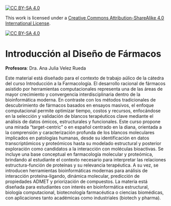 
[![CC BY-SA 4.0][cc-by-sa-shield]][cc-by-sa]

This work is licensed under a
[Creative Commons Attribution-ShareAlike 4.0 International License][cc-by-sa].

[![CC BY-SA 4.0][cc-by-sa-image]][cc-by-sa]

[cc-by-sa]: http://creativecommons.org/licenses/by-sa/4.0/
[cc-by-sa-image]: https://licensebuttons.net/l/by-sa/4.0/88x31.png
[cc-by-sa-shield]: https://img.shields.io/badge/License-CC%20BY--SA%204.0-lightgrey.svg

# Introducción al Diseño de Fármacos
**Profesora**: Dra. Ana Julia Velez Rueda

Este material está diseñado para el contexto de trabajo aúlico de la cátedra del curso Introducción a la Farmacología. El desarrollo racional de fármacos asistido por herramientas computacionales representa una de las áreas de mayor crecimiento y convergencia interdisciplinaria dentro de la bioinformática moderna. En contraste con los métodos tradicionales de descubrimiento de fármacos basados en ensayos masivos, el enfoque computacional permite optimizar tiempo, costos y recursos, enfocándose en la selección y validación de blancos terapéuticos clave mediante el análisis de datos ómicos, estructurales y funcionales.
Este curso propone una mirada “target-centric” o en español centrado en la diana, orientada a la comprensión y caracterización profunda de los blancos moleculares implicados en patologías humanas, desde su identificación en datos transcriptómicos y proteómicos hasta su modelado estructural y posterior exploración como candidatos a la interacción con moléculas bioactivas.
Se incluye una base conceptual en farmacología molecular y proteómica, brindando al estudiante el contexto necesario para interpretar las relaciones estructura-función de proteínas y su relevancia terapéutica. A su vez, se introducen herramientas bioinformáticas modernas para análisis de interacción proteína-ligando, dinámica molecular, predicción de propiedades ADMET y priorización de compuestos.
La materia está diseñada para estudiantes con interés en bioinformática estructural, biología computacional, biotecnología farmacéutica o ciencias biomédicas, con aplicaciones tanto académicas como industriales (biotech y pharma).
